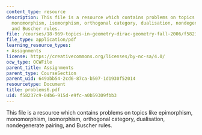 ```yaml
---
content_type: resource
description: This file is a resource which contains problems on topics like epimorphism,
  monomorphism, isomorphism, orthogonal category, dualisation, nondegenerate pairing,
  and Buscher rules.
file: /courses/18-969-topics-in-geometry-dirac-geometry-fall-2006/f58237c904b6915de9fca0b59309fbb3_problems6.pdf
file_type: application/pdf
learning_resource_types:
- Assignments
license: https://creativecommons.org/licenses/by-nc-sa/4.0/
ocw_type: OCWFile
parent_title: Assignments
parent_type: CourseSection
parent_uid: 649abb54-2cd6-87ca-b507-1d1930f52014
resourcetype: Document
title: problems6.pdf
uid: f58237c9-04b6-915d-e9fc-a0b59309fbb3
---
```

This file is a resource which contains problems on topics like epimorphism, monomorphism, isomorphism, orthogonal category, dualisation, nondegenerate pairing, and Buscher rules.
